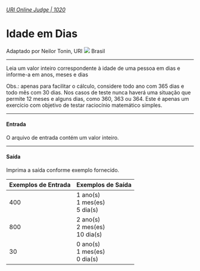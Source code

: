 ###### [URI Online Judge | 1020][1]
# Idade em Dias
Adaptado por Neilor Tonin, URI ![][2] Brasil
***
Leia um valor inteiro correspondente à idade de uma pessoa em dias e informe-a em anos, meses e dias

Obs.: apenas para facilitar o cálculo, considere todo ano com 365 dias e todo mês com 30 dias. Nos casos de teste nunca haverá uma situação que permite 12 meses e alguns dias, como 360, 363 ou 364. Este é apenas um exercício com objetivo de testar raciocínio matemático simples.
***
#### Entrada
O arquivo de entrada contém um valor inteiro.
***
#### Saída
Imprima a saída conforme exemplo fornecido.

| Exemplos de Entrada                     | Exemplos de Saída                         |
| :-                                      | :-                                        |
| 400                                     | 1 ano(s) <br> 1 mes(es) <br> 5 dia(s)     |
| 800                                     | 2 ano(s) <br> 2 mes(es) <br> 10 dia(s)    |
| 30                                      | 0 ano(s) <br> 1 mes(es) <br> 0 dia(s)     |


[1]: https://www.urionlinejudge.com.br/judge/pt/problems/view/1020
[2]: https://resources.urionlinejudge.com.br/gallery/images/flags/br.gif